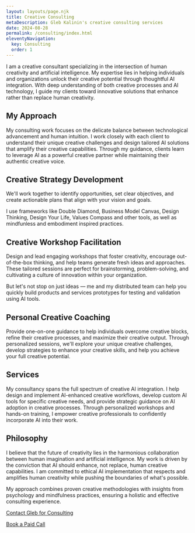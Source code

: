 ```yaml
---
layout: layouts/page.njk
title: Creative Consulting
metaDescription: Gleb Kalinin's creative consulting services
date: 2024-08-28
permalink: /consulting/index.html
eleventyNavigation:
  key: Consulting
  order: 1
---
```


I am a creative consultant specializing in the intersection of human creativity and artificial intelligence. My expertise lies in helping individuals and organizations unlock their creative potential through thoughtful AI integration. With deep understanding of both creative processes and AI technology, I guide my clients toward innovative solutions that enhance rather than replace human creativity.

## My Approach
My consulting work focuses on the delicate balance between technological advancement and human intuition. I work closely with each client to understand their unique creative challenges and design tailored AI solutions that amplify their creative capabilities. Through my guidance, clients learn to leverage AI as a powerful creative partner while maintaining their authentic creative voice.

## Creative Strategy Development
   
We'll work together to identify opportunities, set clear objectives, and create actionable plans that align with your vision and goals. 

I use frameworks like Double Diamond, Business Model Canvas, Design Thinking, Design Your Life, Values Compass and other tools, as well as mindfunless and embodiment inspired practices.

## Creative Workshop Facilitation
Design and lead engaging workshops that foster creativity, encourage out-of-the-box thinking, and help teams generate fresh ideas and approaches. These tailored sessions are perfect for brainstorming, problem-solving, and cultivating a culture of innovation within your organization.

But let's not stop on just ideas — me and my distributed team can help you quickly build products and services prototypes for testing and validation using AI tools.

## Personal Creative Coaching
Provide one-on-one guidance to help individuals overcome creative blocks, refine their creative processes, and maximize their creative output. Through personalized sessions, we'll explore your unique creative challenges, develop strategies to enhance your creative skills, and help you achieve your full creative potential.

## Services
My consultancy spans the full spectrum of creative AI integration. I help design and implement AI-enhanced creative workflows, develop custom AI tools for specific creative needs, and provide strategic guidance on AI adoption in creative processes. Through personalized workshops and hands-on training, I empower creative professionals to confidently incorporate AI into their work.

## Philosophy
I believe that the future of creativity lies in the harmonious collaboration between human imagination and artificial intelligence. My work is driven by the conviction that AI should enhance, not replace, human creative capabilities. I am committed to ethical AI implementation that respects and amplifies human creativity while pushing the boundaries of what's possible.

My approach combines proven creative methodologies with insights from psychology and mindfulness practices, ensuring a holistic and effective consulting experience.

[Contact Gleb for Consulting](/contact)

[Book a Paid Call](https://cal.com/kalinin/coaching-session)
